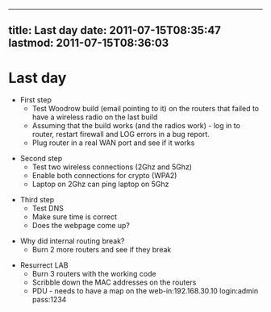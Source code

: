 
---
title: Last day
date: 2011-07-15T08:35:47
lastmod: 2011-07-15T08:36:03
---
Last day
========

-   First step
    -   Test Woodrow build (email pointing to it) on the routers that
        failed to have a wireless radio on the last build
    -   Assuming that the build works (and the radios work) - log in to
        router, restart firewall and LOG errors in a bug report.
    -   Plug router in a real WAN port and see if it works

<!-- -->

-   Second step
    -   Test two wireless connections (2Ghz and 5Ghz)
    -   Enable both connections for crypto (WPA2)
    -   Laptop on 2Ghz can ping laptop on 5Ghz

<!-- -->

-   Third step
    -   Test DNS
    -   Make sure time is correct
    -   Does the webpage come up?

<!-- -->

-   Why did internal routing break?
    -   Burn 2 more routers and see if they break

<!-- -->

-   Resurrect LAB
    -   Burn 3 routers with the working code
    -   Scribble down the MAC addresses on the routers
    -   PDU - needs to have a map on the web-in:192.168.30.10
        login:admin pass:1234


